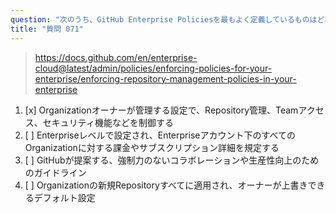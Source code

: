```yaml
---
question: "次のうち、GitHub Enterprise Policiesを最もよく定義しているものはどれですか？"
title: "質問 071"
---
```


> https://docs.github.com/en/enterprise-cloud@latest/admin/policies/enforcing-policies-for-your-enterprise/enforcing-repository-management-policies-in-your-enterprise
1. [x] Organizationオーナーが管理する設定で、Repository管理、Teamアクセス、セキュリティ機能などを制御する
1. [ ] Enterpriseレベルで設定され、Enterpriseアカウント下のすべてのOrganizationに対する課金やサブスクリプション詳細を規定する
1. [ ] GitHubが提案する、強制力のないコラボレーションや生産性向上のためのガイドライン
1. [ ] Organizationの新規Repositoryすべてに適用され、オーナーが上書きできるデフォルト設定
